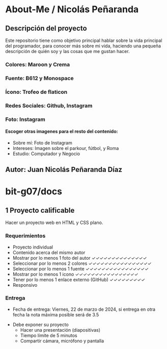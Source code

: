 # About-Me / Nicolás Peñaranda

## Descripción del proyecto
Este repositorio tiene como objetivo principal hablar sobre la vida principal del programador, para conocer más sobre mi vida, haciendo una pequeña descripción de quién soy y las cosas que me gustan hacer.

### Colores: Maroon y Crema
### Fuente: B612 y Monospace
### Ícono: Trofeo de flaticon
### Redes Sociales: Github, Instagram
### Foto: Instagram

#### Escoger otras imagenes para el resto del contenido:
- Sobre mí: Foto de Instagram
- Intereses: Imagen sobre el parkour, fútbol, y Roma
- Estudio: Computador y Negocio


## Autor: Juan Nicolás Peñaranda Díaz



# bit-g07/docs
## 1 Proyecto calificable
Hacer un proyecto web en HTML y CSS plano.
### Requerimientos
- Proyecto individual
- Contenido acerca del mismo autor
- Mostrar por lo menos 1 foto del autor ✓✓✓✓✓✓✓✓✓✓✓✓✓✓
- Seleccionar por lo menos 2 colores ✓✓✓✓✓✓✓✓✓✓✓✓✓✓✓✓
- Seleccionar por lo menos 1 fuente  ✓✓✓✓✓✓✓✓✓✓✓✓✓✓✓✓
- Mostrar por lo menos 1 icono       ✓✓✓✓✓✓✓✓✓✓✓✓✓✓✓✓
- Tener por lo menos 1 enlace externo (GitHub) ✓✓✓✓✓✓✓✓✓
- Responsivo
### Entrega
- Fecha de entrega: Viernes, 22 de marzo de 2024, si entrega en otra fecha la nota máxima posible será de 3.5
* Debe exponer su proyecto
  - Hacer una presentación (diapositivas)
  - Tiempo límite de 5 minutos
  - Compartir cámara, micrófono y pantalla
